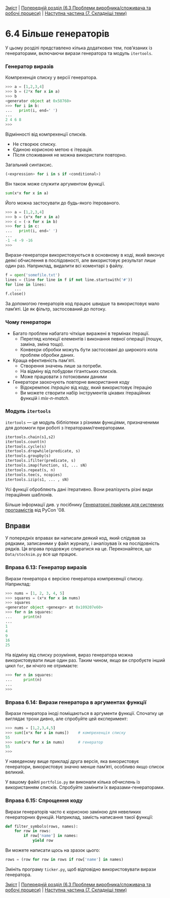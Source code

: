 [Зміст](../Contents.md) \| [Попередній розділ (6.3 Проблеми виробника/споживача та робочі процеси)](03_Producers_consumers.md) \| [Наступна частина (7. Складніші теми)](../07_Advanced_topics/00_Overview.md)

# 6.4 Більше генераторів

У цьому розділі представлено кілька додаткових тем, пов’язаних із генераторами, включаючи вирази генератора та модуль `itertools`.

### Генератор виразів

Компрехенція списку у версії генератора.

```python
>>> a = [1,2,3,4]
>>> b = (2*x for x in a)
>>> b
<generator object at 0x58760>
>>> for i in b:
...   print(i, end=' ')
...
2 4 6 8
>>>
```

Відмінності від компрехенції списків.

* Не створює списку.
* Єдиною корисною метою є ітерація.
* Після споживання не можна використати повторно.

Загальний синтаксис.

```python
(<expression> for i in s if <conditional>)
```

Він також може служити аргументом функції.

```python
sum(x*x for x in a)
```

Його можна застосувати до будь-якого ітерованого.

```python
>>> a = [1,2,3,4]
>>> b = (x*x for x in a)
>>> c = (-x for x in b)
>>> for i in c:
...   print(i, end=' ')
...
-1 -4 -9 -16
>>>
```

Вирази-генератори використовуються в основному в коді, який виконує деякі обчислення в послідовності, але використовує результат лише один раз. Наприклад, видалити всі коментарі з файлу.

```python
f = open('somefile.txt')
lines = (line for line in f if not line.startswith('#'))
for line in lines:
    ...
f.close()
```

За допомогою генераторів код працює швидше та використовує мало пам’яті. Це як фільтр, застосований до потоку.

### Чому генератори

* Багато проблем набагато чіткіше виражені в термінах ітерації.
   * Перегляд колекції елементів і виконання певної операції (пошук, заміна, зміна тощо).
   * Конвеєри обробки можуть бути застосовані до широкого кола проблем обробки даних.
* Краща ефективність пам'яті.
   * Створення значень лише за потреби.
   * На відміну від побудови гігантських списків.
   * Може працювати з потоковими даними
* Генератори заохочують повторне використання коду
   * Відокремлює *ітерацію* від коду, який використовує ітерацію
   * Ви можете створити набір інструментів цікавих ітераційних функцій і *mix-n-match*.

### Модуль `itertools`

`itertools` — це модуль бібліотеки з різними функціями, призначеними для допомоги при роботі з ітераторами/генераторами.

```python
itertools.chain(s1,s2)
itertools.count(n)
itertools.cycle(s)
itertools.dropwhile(predicate, s)
itertools.groupby(s)
itertools.ifilter(predicate, s)
itertools.imap(function, s1, ... sN)
itertools.repeat(s, n)
itertools.tee(s, ncopies)
itertools.izip(s1, ... , sN)
```

Усі функції обробляють дані ітеративно. Вони реалізують різні види ітераційних шаблонів.

Більше інформації див. у посібнику [Генераторні прийоми для системних програмістів](http://www.dabeaz.com/generators/) від PyCon '08.

## Вправи

У попередніх вправах ви написали деякий код, який слідував за рядками, записаними у файл журналу, і аналізував їх на послідовність рядків. Ця вправа продовжує спиратися на це. Переконайтеся, що `Data/stocksim.py` все ще працює.

### Вправа 6.13: Генератор виразів

Вирази генератора є версією генератора компрехенції списку. Наприклад:

```python
>>> nums = [1, 2, 3, 4, 5]
>>> squares = (x*x for x in nums)
>>> squares
<generator object <genexpr> at 0x109207e60>
>>> for n in squares:
...     print(n)
...
1
4
9
16
25
```

На відміну від списку розуміння, вираз генератора можна використовувати лише один раз. Таким чином, якщо ви спробуєте інший цикл `for`, ви нічого не отримаєте:

```python
>>> for n in squares:
...     print(n)
...
>>>
```

### Вправа 6.14: Вирази генератора в аргументах функції

Вирази генератора іноді поміщаються в аргументи функції. Спочатку це виглядає трохи дивно, але спробуйте цей експеримент:

```python
>>> nums = [1,2,3,4,5]
>>> sum([x*x for x in nums])    # компрехенція списку
55
>>> sum(x*x for x in nums)      # генератор
55
>>>
```
У наведеному вище прикладі друга версія, яка використовує генератори, використовує значно менше пам’яті, особливо якщо список великий.

У вашому файлі `portfolio.py` ви виконали кілька обчислень із використанням списків. Спробуйте замінити їх виразами-генераторами.

### Вправа 6.15: Спрощення коду

Вирази генераторів часто є корисною заміною для невеликих генераторних функцій. Наприклад, замість написання такої функції:

```python
def filter_symbols(rows, names):
    for row in rows:
        if row['name'] in names:
            yield row
```

Ви можете написати щось на зразок цього:

```python
rows = (row for row in rows if row['name'] in names)
```

Змініть програму `ticker.py`, щоб відповідно використовувати вирази генератора.

[Зміст](../Contents.md) \| [Попередній розділ (6.3 Проблеми виробника/споживача та робочі процеси)](03_Producers_consumers.md) \| [Наступна частина (7. Складніші теми)](../07_Advanced_topics/00_Overview.md)
